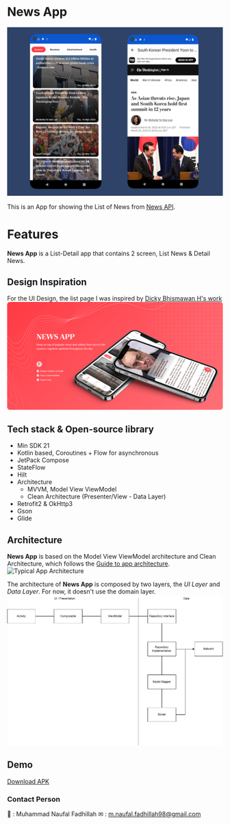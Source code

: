 # News App
![NewsA App](/docs/banner.png)

This is an App for showing the List of News from [News API](https://newsapi.org/).


# Features
**News App** is a List-Detail app that contains 2 screen, List News & Detail News. 


## Design Inspiration
For the UI Design, the list page I was inspired by [Dicky Bhismawan H's work](https://www.figma.com/community/file/975336242667665188)
![Dicky Bhismawan H Design](/docs/inspiration.png)


## Tech stack & Open-source library
- Min SDK 21
- Kotlin based, Coroutines + Flow for asynchronous
- JetPack Compose
- StateFlow
- Hilt
- Architecture
  - MVVM, Model View ViewModel
  - Clean Architecture (Presenter/View - Data Layer)
- Retrofit2 & OkHttp3
- Gson
- Glide


## Architecture
**News App** is based on the Model View ViewModel architecture and Clean Architecture, which follows the [Guide to app architecture](https://developer.android.com/topic/architecture#modern-app-architecture).
![Typical App Architecture](https://developer.android.com/static/topic/libraries/architecture/images/mad-arch-overview.png)


The architecture of **News App** is composed by two layers, the *UI Layer* and *Data Layer*.  For now, it doesn't use the domain layer. 
![Architecture Overview](/docs/architecture.jpg)

## Demo
[Download APK](/demo/app-debug.apk)

### Contact Person
👨 : Muhammad Naufal Fadhillah
✉ : m.naufal.fadhillah98@gmail.com
